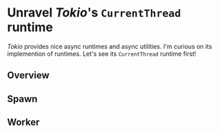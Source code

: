 # Unravel *Tokio*'s `CurrentThread` runtime

*Tokio* provides nice async runtimes and async utilities.
I'm curious on its implemention of runtimes. Let's see its `CurrentThread` runtime first!

## Overview

## Spawn

## Worker
